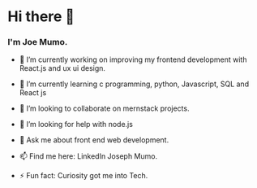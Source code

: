 <h1>Hi there 👋</h1>
 
<h3>I'm Joe Mumo.</h3>
 

- 🔭 I’m currently working on improving my frontend development with React.js and ux ui design.

- 🌱 I’m currently learning c programming, python, Javascript, SQL and React js
 
- 👯 I’m looking to collaborate on mernstack projects.

- 🤔 I’m looking for help with node.js

- 💬 Ask me about front end web development.

- 📫 Find me here: LinkedIn Joseph Mumo.

- ⚡ Fun fact: Curiosity got me into Tech.

